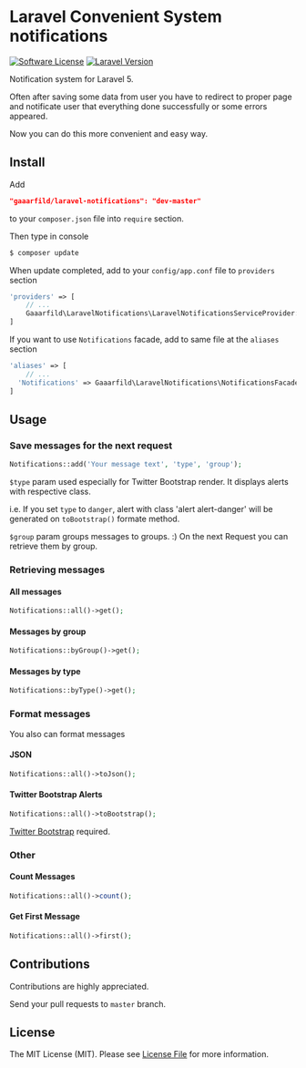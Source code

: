 # Laravel Convenient System notifications

[![Software License](https://img.shields.io/badge/license-MIT-brightgreen.svg?style=flat-square)](LICENSE.md)
[![Laravel Version](https://img.shields.io/badge/laravel-5-orange.svg?style=flat-square)](http://laravel.com)

Notification system for Laravel 5.

Often after saving some data from user you have to redirect to proper page and notificate user that everything done successfully or some errors appeared.

Now you can do this more convenient and easy way.

## Install

Add

``` JSON
"gaaarfild/laravel-notifications": "dev-master"
```

to your `composer.json` file into `require` section.

Then type in console

``` BASH
$ composer update
```

When update completed, add to your `config/app.conf` file to `providers` section

``` PHP
'providers' => [
    // ...
    Gaaarfild\LaravelNotifications\LaravelNotificationsServiceProvider::class,
]
```

If you want to use `Notifications` facade, add to same file at the `aliases` section

``` PHP
'aliases' => [
    // ...
  'Notifications' => Gaaarfild\LaravelNotifications\NotificationsFacade::class,
]
```

## Usage

### Save messages for the next request

``` php
Notifications::add('Your message text', 'type', 'group');
```

`$type` param used especially for Twitter Bootstrap render. It displays alerts with respective class.

i.e. If you set `type` to `danger`, alert with class 'alert alert-danger' will be generated on `toBootstrap()` formate method.

`$group` param groups messages to groups. :) On the next Request you can retrieve them by group.


### Retrieving messages

#### All messages

``` PHP
Notifications::all()->get();
```

#### Messages by group

``` PHP
Notifications::byGroup()->get();
```

#### Messages by type

``` PHP
Notifications::byType()->get();
```

### Format messages

You also can format messages

#### JSON

``` PHP
Notifications::all()->toJson();
```

#### Twitter Bootstrap Alerts

``` PHP
Notifications::all()->toBootstrap();
```

[Twitter Bootstrap](http://getbootstrap.com) required.

### Other

#### Count Messages

``` PHP
Notifications::all()->count();
```

#### Get First Message

``` PHP
Notifications::all()->first();
```

## Contributions

Contributions are highly appreciated.

Send your pull requests to `master` branch.


## License

The MIT License (MIT). Please see [License File](https://github.com/gaaarfild/laravel-notifications/blob/master/LICENSE) for more information.

